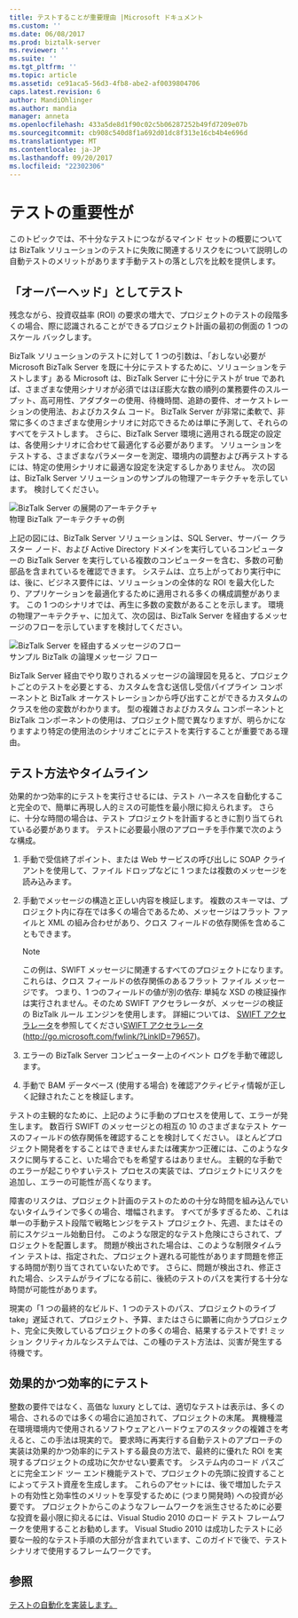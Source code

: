 ```yaml
---
title: テストすることが重要理由 |Microsoft ドキュメント
ms.custom: ''
ms.date: 06/08/2017
ms.prod: biztalk-server
ms.reviewer: ''
ms.suite: ''
ms.tgt_pltfrm: ''
ms.topic: article
ms.assetid: ce91aca5-56d3-4fb8-abe2-af0039804706
caps.latest.revision: 6
author: MandiOhlinger
ms.author: mandia
manager: anneta
ms.openlocfilehash: 433a5de8d1f90c02c5b06287252b49fd7209e07b
ms.sourcegitcommit: cb908c540d8f1a692d01dc8f313e16cb4b4e696d
ms.translationtype: MT
ms.contentlocale: ja-JP
ms.lasthandoff: 09/20/2017
ms.locfileid: "22302306"
---
```

# <a name="why-it-is-important-to-test"></a>テストの重要性が
このトピックでは、不十分なテストにつながるマインド セットの概要については BizTalk ソリューションのテストに失敗に関連するリスクをについて説明しの自動テストのメリットがあります手動テストの落とし穴を比較を提供します。  
  
## <a name="testing-as-overhead"></a>「オーバーヘッド」としてテスト  
 残念ながら、投資収益率 (ROI) の要求の増大で、プロジェクトのテストの段階多くの場合、際に認識されることができるプロジェクト計画の最初の側面の 1 つのスケール バックします。  
  
 BizTalk ソリューションのテストに対して 1 つの引数は、「おしない必要が Microsoft BizTalk Server を既に十分にテストするために、ソリューションをテストします」ある Microsoft は、BizTalk Server に十分にテストが true であれば、さまざまな使用シナリオが必須ではほぼ膨大な数の順列の業務要件のスループット、高可用性、アダプターの使用、待機時間、追跡の要件、オーケストレーションの使用法、およびカスタム コード。 BizTalk Server が非常に柔軟で、非常に多くのさまざまな使用シナリオに対応できるためは単に予測して、それらのすべてをテストします。 さらに、BizTalk Server 環境に適用される既定の設定は、各使用シナリオに合わせて最適化する必要があります。 ソリューションをテストする、さまざまなパラメーターを測定、環境内の調整および再テストするには、特定の使用シナリオに最適な設定を決定するしかありません。 次の図は、BizTalk Server ソリューションのサンプルの物理アーキテクチャを示しています。 検討してください。  
  
 ![BizTalk Server の展開のアーキテクチャ](../technical-guides/media/5359cf00-e285-4168-a988-8d3b677eb6ba.gif "5359cf00-e285-4168-a988-8d3b677eb6ba")  
物理 BizTalk アーキテクチャの例  
  
 上記の図には、BizTalk Server ソリューションは、SQL Server、サーバー クラスター ノード、および Active Directory ドメインを実行しているコンピューターの BizTalk Server を実行している複数のコンピューターを含む、多数の可動部品を含まれているを確認できます。 システムは、立ち上がっており実行中には、後に、ビジネス要件には、ソリューションの全体的な ROI を最大化したり、アプリケーションを最適化するために適用される多くの構成調整があります。 この 1 つのシナリオでは、再生に多数の変数があることを示します。 環境の物理アーキテクチャ、に加えて、次の図は、BizTalk Server を経由するメッセージのフローを示していますを検討してください。  
  
 ![BizTalk Server を経由するメッセージのフロー](../technical-guides/media/dea79a42-5f60-49a1-abdb-870988784ffe.gif "dea79a42-5f60-49a1-abdb-870988784ffe")  
サンプル BizTalk の論理メッセージ フロー  
  
 BizTalk Server 経由でやり取りされるメッセージの論理図を見ると、プロジェクトごとのテストを必要とする、カスタムを含む送信し受信パイプライン コンポーネントと BizTalk オーケストレーションから呼び出すことができるカスタムのクラスを他の変数がわかります。 型の複雑さおよびカスタム コンポーネントと BizTalk コンポーネントの使用は、プロジェクト間で異なりますが、明らかになりますより特定の使用法のシナリオごとにテストを実行することが重要である理由。  
  
## <a name="testing-methodology-and-timelines"></a>テスト方法やタイムライン  
 効果的かつ効率的にテストを実行させるには、テスト ハーネスを自動化すること完全ので、簡単に再現し人的ミスの可能性を最小限に抑えられます。 さらに、十分な時間の場合は、テスト プロジェクトを計画するときに割り当てられている必要があります。 テストに必要最小限のアプローチを手作業で次のような構成。  
  
1.  手動で受信終了ポイント、または Web サービスの呼び出しに SOAP クライアントを使用して、ファイル ドロップなどに 1 つまたは複数のメッセージを読み込みます。  
  
2.  手動でメッセージの構造と正しい内容を検証します。 複数のスキーマは、プロジェクト内に存在では多くの場合であるため、メッセージはフラット ファイルと XML の組み合わせがあり、クロス フィールドの依存関係を含めることもできます。  
  
    > [!NOTE]  
    >  この例は、SWIFT メッセージに関連するすべてのプロジェクトになります。 これらは、クロス フィールドの依存関係のあるフラット ファイル メッセージです。 つまり、1 つのフィールドの値が別の依存: 単純な XSD の検証操作は実行されません。そのため SWIFT アクセラレータが、メッセージの検証の BizTalk ルール エンジンを使用します。 詳細については、 [SWIFT アクセラレータ](http://go.microsoft.com/fwlink/?LinkID=79657)を参照してください[SWIFT アクセラレータ](http://go.microsoft.com/fwlink/?LinkID=79657)(http://go.microsoft.com/fwlink/?LinkID=79657)。  
  
3.  エラーの BizTalk Server コンピューター上のイベント ログを手動で確認します。  
  
4.  手動で BAM データベース (使用する場合) を確認アクティビティ情報が正しく記録されたことを検証します。  
  
 テストの主観的なために、上記のように手動のプロセスを使用して、エラーが発生します。 数百行 SWIFT のメッセージとの相互の 10 のさまざまなテスト ケースのフィールドの依存関係を確認することを検討してください。 ほとんどプロジェクト開発者をすることはできませんまたは確実かつ正確には、このようなタスクに関与すること、いた場合でもを希望するはありません。 主観的な手動でのエラーが起こりやすいテスト プロセスの実装では、プロジェクトにリスクを追加し、エラーの可能性が高くなります。  
  
 障害のリスクは、プロジェクト計画のテストのための十分な時間を組み込んでいないタイムラインで多くの場合、増幅されます。 すべてが多すぎるため、これは単一の手動テスト段階で戦略ヒンジをテスト プロジェクト、先週、またはその前にスケジュール始動日付。 このような限定的なテスト危険にさらされて、プロジェクトを配置します。 問題が検出された場合は、このような制限タイムライン テストは、指定された、プロジェクト遅れる可能性があります問題を修正する時間が割り当てされていないためです。 さらに、問題が検出され、修正された場合、システムがライブになる前に、後続のテストのパスを実行する十分な時間が可能性があります。  
  
 現実の「1 つの最終的なビルド、1 つのテストのパス、プロジェクトのライブ take」遅延されて、プロジェクト、予算、またはさらに顕著に向かうプロジェクト、完全に失敗しているプロジェクトの多くの場合、結果するテストです! ミッション クリティカルなシステムでは、この種のテスト方法は、災害が発生する待機です。  
  
## <a name="testing-effectively-and-efficiently"></a>効果的かつ効率的にテスト  
 整数の要件ではなく、高価な luxury としては、適切なテストは表示は、多くの場合、されるのでは多くの場合に追加されて、プロジェクトの末尾。 異機種混在環境環境内で使用されるソフトウェアとハードウェアのスタックの複雑さを考えると、この手法は現実的で。 要求時に再実行する自動テストのアプローチの実装は効果的かつ効率的にテストする最良の方法で、最終的に優れた ROI を実現するプロジェクトの成功に欠かせない要素です。 システム内のコード パスごとに完全エンド ツー エンド機能テストで、プロジェクトの先頭に投資することによってテスト資産を生成します。 これらのアセットには、後で増加したテストの有効性と効率性のメリットを享受するために (つまり開発時) への投資が必要です。 プロジェクトからこのようなフレームワークを派生させるために必要な投資を最小限に抑えるには、Visual Studio 2010 のロード テスト フレームワークを使用することお勧めします。 Visual Studio 2010 は成功したテストに必要な一般的なテスト手順の大部分が含まれています、このガイドで後で、テスト シナリオで使用するフレームワークです。  
  
## <a name="see-also"></a>参照  
 [テストの自動化を実装します。](../technical-guides/implementing-automated-testing.md)